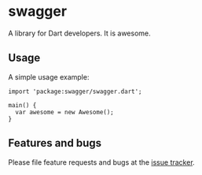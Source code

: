 # swagger

A library for Dart developers. It is awesome.

## Usage

A simple usage example:

    import 'package:swagger/swagger.dart';

    main() {
      var awesome = new Awesome();
    }

## Features and bugs

Please file feature requests and bugs at the [issue tracker][tracker].

[tracker]: http://example.com/issues/replaceme
